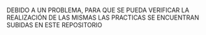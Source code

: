 DEBIDO A UN PROBLEMA, PARA QUE SE PUEDA VERIFICAR LA REALIZACIÓN DE LAS MISMAS LAS PRACTICAS SE ENCUENTRAN SUBIDAS EN ESTE REPOSITORIO
